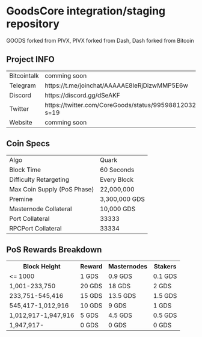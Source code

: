 GoodsCore integration/staging repository
=====================================
GOODS forked from PIVX, PIVX forked from Dash, Dash forked from Bitcoin
## Project INFO ##

<table>
<tr><td>Bitcointalk</td><td>comming soon</td></tr>
<tr><td>Telegram</td><td>https://t.me/joinchat/AAAAAE8leRjDizwMMP5E6w</td></tr>
<tr><td>Discord</td><td>https://discord.gg/dSeAKF</td></tr>
<tr><td>Twitter</td><td>https://twitter.com/CoreGoods/status/995988120326717442?s=19</td></tr>
<tr><td>Website</td><td>comming soon</td></tr>
</table>

## Coin Specs ##
<table>
<tr><td>Algo</td><td>Quark</td></tr>
<tr><td>Block Time</td><td>60 Seconds</td></tr>
<tr><td>Difficulty Retargeting</td><td>Every Block</td></tr>
<tr><td>Max Coin Supply (PoS Phase)</td><td>22,000,000</td></tr>
<tr><td>Premine</td><td>3,300,000 GDS</td></tr>
<tr><td>Masternode Collateral</td><td>10,000 GDS</td></tr>
<tr><td>Port Collateral</td><td>33333</td></tr>
<tr><td>RPCPort Collateral</td><td>33334</td></tr>
</table>

## PoS Rewards Breakdown ##

<table>
<th>Block Height</th><th>Reward</th><th>Masternodes</th><th>Stakers</th>
<tr><td><= 1000</td><td>1 GDS</td><td>0.9 GDS</td><td>0.1 GDS</td></tr>
<tr><td>1,001-233,750</td><td>20 GDS</td><td>18 GDS</td><td>2 GDS</td></tr>
<tr><td>233,751-545,416</td><td>15 GDS</td><td>13.5 GDS</td><td>1.5 GDS</td></tr>
<tr><td>545,417-1,012,916</td><td>10 GDS</td><td>9 GDS</td><td>1 GDS</td></tr>
<tr><td>1,012,917-1,947,916</td><td>5 GDS</td><td>4.5 GDS</td><td>0.5 GDS</td></tr>
<tr><td>1,947,917- </td><td>0 GDS</td><td>0 GDS</td><td>0 GDS</td></tr>
</table>
